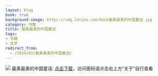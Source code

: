 ```yaml
---
layout: blog
book: true
background-image: https://img.locyoo.com/book最美最美的中国童话.jpg
category: 书籍
title: 最美最美的中国童话
tags:
- 书籍
- 文学
redirect_from:
  - /2024/03/最美最美的中国童话/
---
```

![](https://img.locyoo.com/book最美最美的中国童话.jpg)
最美最美的中国童话: <a name = "ref1" href="https://url18.ctfile.com/f/50983618-1045048699-34023b?p=3619">点击下载</a>，访问密码请点击右上方“关于”自行查看